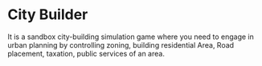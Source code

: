 # City Builder

It is a sandbox city-building simulation game where you need to engage in urban planning by controlling zoning, building residential Area, Road placement, taxation, public services of an area.
